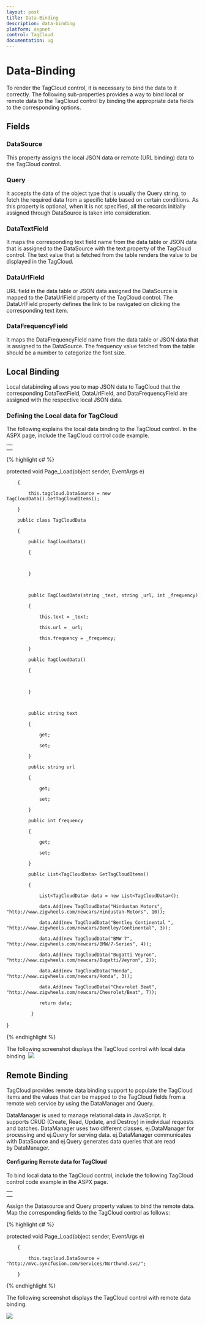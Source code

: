 ```yaml
---
layout: post
title: Data-Binding
description: data-binding
platform: aspnet
control: TagCloud
documentation: ug
---
```


# Data-Binding

To render the TagCloud control, it is necessary to bind the data to it correctly. The following sub-properties provides a way to bind local or remote data to the TagCloud control by binding the appropriate data fields to the corresponding options.

## Fields 

### DataSource 

This property assigns the local JSON data or remote (URL binding) data to the TagCloud control.

### Query 

It accepts the data of the object type that is usually the Query string, to fetch the required data from a specific table based on certain conditions. As this property is optional, when it is not specified, all the records initially assigned through DataSource is taken into consideration.

### DataTextField

It maps the corresponding text field name from the data table or JSON data that is assigned to the DataSource with the text property of the TagCloud control. The text value that is fetched from the table renders the value to be displayed in the TagCloud.

### DataUrlField

URL field in the data table or JSON data assigned the DataSource is mapped to the DataUrlField property of the TagCloud control. The DataUrlField property defines the link to be navigated on clicking the corresponding text item.

### DataFrequencyField

It maps the DataFrequencyField name from the data table or JSON data that is assigned to the DataSource. The frequency value fetched from the table should be a number to categorize the font size.

## Local Binding

Local databinding allows you to map JSON data to TagCloud that the corresponding DataTextField, DataUrlField, and DataFrequencyField are assigned with the respective local JSON data.

### Defining the Local data for TagCloud

The following explains the local data binding to the TagCloud control. In the ASPX page, include the TagCloud control code example.



<table>
<tr>
<td>
<ej:TagCloud ID="tagcloud" runat="server" DataTextField="text" DataUrlField="url" DataFrequencyField="frequency"> </ej:TagCloud></td></tr>
<tr>
<td>
</td></tr>
</table>




{% highlight c# %}

protected void Page_Load(object sender, EventArgs e)

        {

            this.tagcloud.DataSource = new TagCloudData().GetTagCloudItems();           

        }

        public class TagCloudData

        {

            public TagCloudData()

            {



            }



            public TagCloudData(string _text, string _url, int _frequency)

            {

                this.text = _text;

                this.url = _url;

                this.frequency = _frequency;

            }

            public TagCloudData()

            {



            }



            public string text

            {

                get;

                set;

            }

            public string url

            {

                get;

                set;

            }

            public int frequency

            {

                get;

                set;

            }

            public List<TagCloudData> GetTagCloudItems()

            {

                List<TagCloudData> data = new List<TagCloudData>();

                data.Add(new TagCloudData("Hindustan Motors", "http://www.zigwheels.com/newcars/Hindustan-Motors", 10));

                data.Add(new TagCloudData("Bentley Continental ", "http://www.zigwheels.com/newcars/Bentley/Continental", 3));

                data.Add(new TagCloudData("BMW 7", "http://www.zigwheels.com/newcars/BMW/7-Series", 4));

                data.Add(new TagCloudData("Bugatti Veyron", "http://www.zigwheels.com/newcars/Bugatti/Veyron", 2));

                data.Add(new TagCloudData("Honda", "http://www.zigwheels.com/newcars/Honda", 3));

                data.Add(new TagCloudData("Chevrolet Beat", "http://www.zigwheels.com/newcars/Chevrolet/Beat", 7));

                return data;

             }

}     



{% endhighlight %}



The following screenshot displays the TagCloud control with local data binding.
 ![](Data-Binding_images/Data-Binding_img1.png) 



## Remote Binding

TagCloud provides remote data binding support to populate the TagCloud items and the values that can be mapped to the TagCloud fields from a remote web service by using the DataManager and Query. 

DataManager is used to manage relational data in JavaScript. It supports CRUD (Create, Read, Update, and Destroy) in individual requests and batches. DataManager uses two different classes, ej.DataManager for processing and ej.Query for serving data. ej.DataManager communicates with DataSource and ej.Query generates data queries that are read by DataManager.

#### Configuring Remote data for TagCloud

To bind local data to the TagCloud control, include the following TagCloud control code example in the ASPX page. 



<table>
<tr>
<td>
<ej:TagCloud ID="tagcloud" runat="server" DataTextField="CustomerID" Query="ej.Query().from('Orders').take(10)" DataFrequencyField="EmployeeID"></ej:TagCloud></td></tr>
<tr>
<td>
</td></tr>
</table>
Assign the Datasource and Query property values to bind the remote data. Map the corresponding fields to the TagCloud control as follows:

{% highlight c# %}



protected void Page_Load(object sender, EventArgs e)

        {

            this.tagcloud.DataSource = "http://mvc.syncfusion.com/Services/Northwnd.svc/";

        }



{% endhighlight %}



The following screenshot displays the TagCloud control with remote data binding.

![](Data-Binding_images/Data-Binding_img2.png) 





